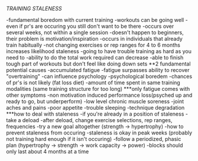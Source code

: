 *TRAINING STALENESS*

-fundamental boredom with current training
-workouts can be going well
-even if pr's are occuring you still don't want to be there
-occurs over several weeks, not within a single session
-doesn't happen to beginners, their problem is motivation/inspiration
-occurs in individuals that already train habitually
-not changing exercises or rep ranges for 4 to 6 months increases likelihood staleness
-going to have trouble training as hard as you need to
-ability to do the total work required can decrease
  -able to finish tough part of workouts but don't feel like doing down sets
**2 fundamental potential causes
-accumulated fatigue
  -fatigue surpasses ability to recover "overtraining"
  -can influence psychology
-psychological boredem
  -chances of pr's is not likely (fat loss diet)
  -amount of time spent in same training modalities (same training structure for too long)
***only fatigue comes with other symptoms
  -non motivation induced performance loss(psyched up and ready to go, but underperform)
  -low level chronic muscle soreness
  -joint aches and pains
  -poor appetite
  -trouble sleeping
  -technique degradation
***how to deal with staleness
-if you're already in a position of staleness
  -take a deload
  -after deload, change exercise selections, rep ranges, frequencies
  -try a new goal altogether (strength -> hypertrophy)
-how to prevent staleness from occuring 
  -staleness is okay in peak weeks (probably not training hard enough if it isn't occuring)
  -follow a periodized, phasic plan (hypertrophy -> strength -> work capacity -> power)
  -blocks should only last about 4 months at a time 






